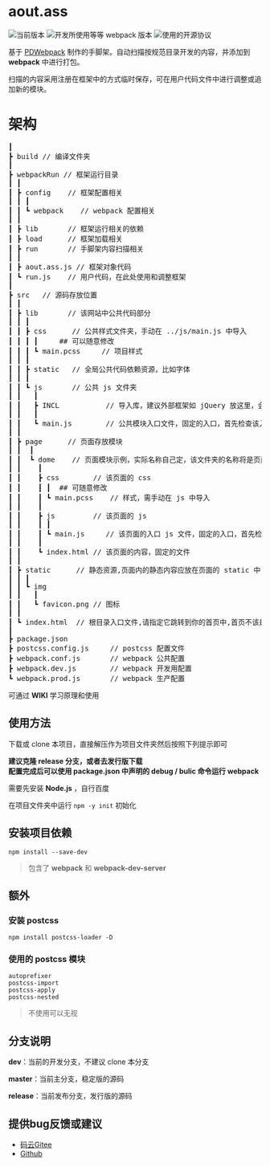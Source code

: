 # aout.ass
![](https://img.shields.io/badge/version-0.0.1-00b58a.svg "当前版本")
![](https://img.shields.io/badge/webpack-4.41.5+-2e93ff.svg "开发所使用等等 webpack 版本")
![](https://img.shields.io/badge/license-Apache%202.0-f27122.svg "使用的开源协议")

基于 [PDWebpack](https://gitee.com/PatternDirClean/PDWebpack) 制作的手脚架。自动扫描按规范目录开发的内容，并添加到 **webpack** 中进行打包。

扫描的内容采用注册在框架中的方式临时保存，可在用户代码文件中进行调整或追加新的模块。

# 架构
<pre>
┃
┣ build // 编译文件夹
┃
┣ webpackRun // 框架运行目录
┃ ┃
┃ ┣ config    // 框架配置相关
┃ ┃ ┃
┃ ┃ ┗ webpack    // webpack 配置相关
┃ ┃
┃ ┣ lib       // 框架运行相关的依赖
┃ ┣ load      // 框架加载相关
┃ ┣ run       // 手脚架内容扫描相关
┃ ┃
┃ ┣ aout.ass.js // 框架对象代码
┃ ┗ run.js    // 用户代码，在此处使用和调整框架 
┃
┣ src   // 源码存放位置
┃ ┃
┃ ┣ lib       // 该网站中公共代码部分
┃ ┃ ┃
┃ ┃ ┣ css      // 公共样式文件夹，手动在 ../js/main.js 中导入
┃ ┃ ┃ ┃     ## 可以随意修改
┃ ┃ ┃ ┗ main.pcss     // 项目样式
┃ ┃ ┃
┃ ┃ ┣ static   // 全局公共代码依赖资源，比如字体
┃ ┃ ┃
┃ ┃ ┗ js       // 公共 js 文件夹
┃ ┃   ┃
┃ ┃   ┣ INCL           // 导入库，建议外部框架如 jQuery 放这里，会自动扫描
┃ ┃   ┃
┃ ┃   ┗ main.js        // 公共模块入口文件，固定的入口，首先检查该入口
┃ ┃
┃ ┣ page      // 页面存放模块
┃ ┃  ┃
┃ ┃  ┗ dome    // 页面模块示例，实际名称自己定，该文件夹的名称将是页面的名称
┃ ┃    ┃
┃ ┃    ┣ css        // 该页面的 css
┃ ┃    ┃ ┃  ## 可随意修改
┃ ┃    ┃ ┗ main.pcss    // 样式，需手动在 js 中导入
┃ ┃    ┃
┃ ┃    ┣ js         // 该页面的 js
┃ ┃    ┃ ┃
┃ ┃    ┃ ┗ main.js     // 该页面的入口 js 文件，固定的入口，首先检查该入口
┃ ┃    ┃
┃ ┃    ┗ index.html // 该页面的内容，固定的文件
┃ ┃
┃ ┣ static      // 静态资源,页面内的静态内容应放在页面的 static 中
┃ ┃ ┃
┃ ┃ ┗ img
┃ ┃   ┃
┃ ┃   ┗ favicon.png // 图标
┃ ┃
┃ ┗ index.html  // 根目录入口文件,请指定它跳转到你的首页中,首页不该是这个
┃
┣ package.json
┣ postcss.config.js     // postcss 配置文件
┣ webpack.conf.js       // webpack 公共配置
┣ webpack.dev.js        // webpack 开发用配置
┗ webpack.prod.js       // webpack 生产配置
</pre>

可通过 **WIKI** 学习原理和使用

## 使用方法
下载或 clone 本项目，直接解压作为项目文件夹然后按照下列提示即可

**建议克隆 release 分支，或者去发行版下载<br/>
配置完成后可以使用 package.json 中声明的 debug / bulic 命令运行 webpack**

需要先安装 **Node.js** ，自行百度

在项目文件夹中运行 `npm -y init` 初始化

## 安装项目依赖
```
npm install --save-dev
```
> 包含了 **webpack** 和 **webpack-dev-server**

## 额外
### 安装 **postcss**
```
npm install postcss-loader -D
```
### 使用的 **postcss** 模块
```
autoprefixer
postcss-import
postcss-apply
postcss-nested
```
> 不使用可以无视 

## 分支说明
**dev**：当前的开发分支，不建议 clone 本分支

**master**：当前主分支，稳定版的源码

**release**：当前发布分支，发行版的源码

## 提供bug反馈或建议
- [码云Gitee](https://gitee.com/fybug/aout.ass)
- [Github](https://github.com/fybug/aout.ass)